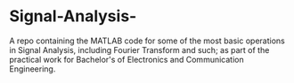 # Signal-Analysis-
A repo containing the MATLAB code for some of the most basic operations in Signal Analysis, including Fourier Transform and such; as part of the practical work for Bachelor's of Electronics and Communication Engineering.
